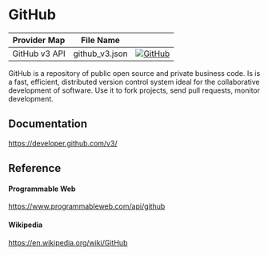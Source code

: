 # GitHub

| Provider Map | File Name | |
|------------------------------|------------------------------|--------------------------------------------------------------------------------------------------------------------------------------------------------------------------------------------------------------------------------------------------------------------|
| GitHub v3 API | github_v3.json | [![GitHub](https://d233zlhvpze22y.cloudfront.net/github/AddBitScoopXSmall.png)](https://bitscoop.com/maps/create?source=https://raw.githubusercontent.com/bitscooplabs/provider-maps/master/github/github_v3.json) |

GitHub is a repository of public open source and private business code. Is is a fast, efficient, distributed version control system ideal for the collaborative development of software. Use it to fork projects, send pull requests, monitor development.

## Documentation
https://developer.github.com/v3/

## Reference

#### Programmable Web
https://www.programmableweb.com/api/github

#### Wikipedia
https://en.wikipedia.org/wiki/GitHub
